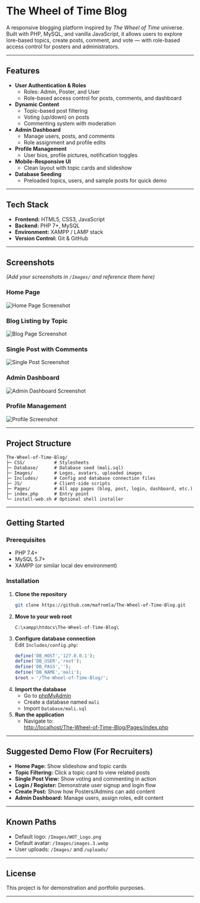 # The Wheel of Time Blog

A responsive blogging platform inspired by *The Wheel of Time* universe. Built with PHP, MySQL, and vanilla JavaScript, it allows users to explore lore-based topics, create posts, comment, and vote — with role-based access control for posters and administrators.

---

## Features

- **User Authentication & Roles**
  - Roles: Admin, Poster, and User
  - Role-based access control for posts, comments, and dashboard
- **Dynamic Content**
  - Topic-based post filtering
  - Voting (up/down) on posts
  - Commenting system with moderation
- **Admin Dashboard**
  - Manage users, posts, and comments
  - Role assignment and profile edits
- **Profile Management**
  - User bios, profile pictures, notification toggles
- **Mobile-Responsive UI**
  - Clean layout with topic cards and slideshow
- **Database Seeding**
  - Preloaded topics, users, and sample posts for quick demo

---

## Tech Stack

- **Frontend:** HTML5, CSS3, JavaScript
- **Backend:** PHP 7+, MySQL
- **Environment:** XAMPP / LAMP stack
- **Version Control:** Git & GitHub

---

## Screenshots

*(Add your screenshots in `/Images/` and reference them here)*

### Home Page
![Home Page Screenshot](Images/homepage-screenshot.png)

### Blog Listing by Topic
![Blog Page Screenshot](Images/blog-topic-screenshot.png)

### Single Post with Comments
![Single Post Screenshot](Images/single-post-screenshot.png)

### Admin Dashboard
![Admin Dashboard Screenshot](Images/admin-dashboard-screenshot.png)

### Profile Management
![Profile Screenshot](Images/profile-screenshot.png)

---

## Project Structure

```
The-Wheel-of-Time-Blog/
├─ CSS/           # Stylesheets
├─ Database/      # Database seed (mali.sql)
├─ Images/        # Logos, avatars, uploaded images
├─ Includes/      # Config and database connection files
├─ JS/            # Client-side scripts
├─ Pages/         # All app pages (blog, post, login, dashboard, etc.)
├─ index.php      # Entry point
└─ install-web.sh # Optional shell installer
```

---

## Getting Started

### Prerequisites

- PHP 7.4+  
- MySQL 5.7+  
- XAMPP (or similar local dev environment)  

### Installation

1. **Clone the repository**
   ```bash
   git clone https://github.com/mafromla/The-Wheel-of-Time-Blog.git
   ```
2. **Move to your web root**
   ```
   C:\xampp\htdocs\The-Wheel-of-Time-Blog\
   ```
3. **Configure database connection**  
   Edit `Includes/config.php`:
   ```php
   define('DB_HOST','127.0.0.1');
   define('DB_USER','root');
   define('DB_PASS','');
   define('DB_NAME','mali');
   $root = '/The-Wheel-of-Time-Blog/';
   ```
4. **Import the database**
   - Go to [phpMyAdmin](http://localhost/phpmyadmin)
   - Create a database named `mali`
   - Import `Database/mali.sql`
5. **Run the application**
   - Navigate to:  
     [http://localhost/The-Wheel-of-Time-Blog/Pages/index.php](http://localhost/The-Wheel-of-Time-Blog/Pages/index.php)

---

## Suggested Demo Flow (For Recruiters)

- **Home Page:** Show slideshow and topic cards
- **Topic Filtering:** Click a topic card to view related posts
- **Single Post View:** Show voting and commenting in action
- **Login / Register:** Demonstrate user signup and login flow
- **Create Post:** Show how Posters/Admins can add content
- **Admin Dashboard:** Manage users, assign roles, edit content

---

## Known Paths

- Default logo: `/Images/WOT_Logo.png`
- Default avatar: `/Images/images.3.webp`
- User uploads: `/Images/` and `/uploads/`

---

## License

This project is for demonstration and portfolio purposes.

---

